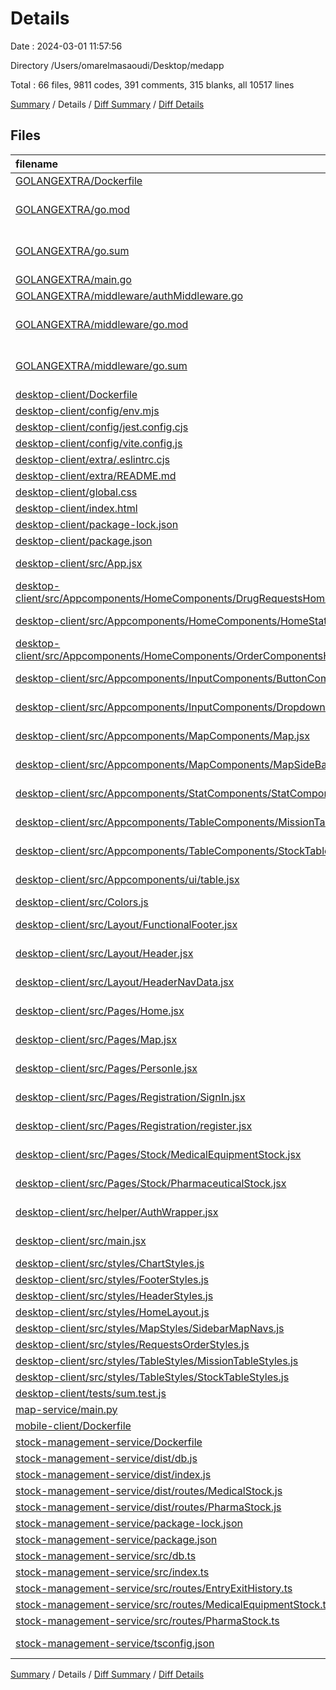 # Details

Date : 2024-03-01 11:57:56

Directory /Users/omarelmasaoudi/Desktop/medapp

Total : 66 files,  9811 codes, 391 comments, 315 blanks, all 10517 lines

[Summary](results.md) / Details / [Diff Summary](diff.md) / [Diff Details](diff-details.md)

## Files
| filename | language | code | comment | blank | total |
| :--- | :--- | ---: | ---: | ---: | ---: |
| [GOLANGEXTRA/Dockerfile](/GOLANGEXTRA/Dockerfile) | Docker | 10 | 2 | 5 | 17 |
| [GOLANGEXTRA/go.mod](/GOLANGEXTRA/go.mod) | Go Module File | 5 | 0 | 2 | 7 |
| [GOLANGEXTRA/go.sum](/GOLANGEXTRA/go.sum) | Go Checksum File | 0 | 0 | 1 | 1 |
| [GOLANGEXTRA/main.go](/GOLANGEXTRA/main.go) | Go | 7 | 5 | 8 | 20 |
| [GOLANGEXTRA/middleware/authMiddleware.go](/GOLANGEXTRA/middleware/authMiddleware.go) | Go | 14 | 0 | 5 | 19 |
| [GOLANGEXTRA/middleware/go.mod](/GOLANGEXTRA/middleware/go.mod) | Go Module File | 3 | 0 | 3 | 6 |
| [GOLANGEXTRA/middleware/go.sum](/GOLANGEXTRA/middleware/go.sum) | Go Checksum File | 2 | 0 | 1 | 3 |
| [desktop-client/Dockerfile](/desktop-client/Dockerfile) | Docker | 10 | 2 | 3 | 15 |
| [desktop-client/config/env.mjs](/desktop-client/config/env.mjs) | JavaScript | 4 | 0 | 3 | 7 |
| [desktop-client/config/jest.config.cjs](/desktop-client/config/jest.config.cjs) | JavaScript | 3 | 1 | 1 | 5 |
| [desktop-client/config/vite.config.js](/desktop-client/config/vite.config.js) | JavaScript | 9 | 1 | 2 | 12 |
| [desktop-client/extra/.eslintrc.cjs](/desktop-client/extra/.eslintrc.cjs) | JavaScript | 21 | 0 | 1 | 22 |
| [desktop-client/extra/README.md](/desktop-client/extra/README.md) | Markdown | 0 | 0 | 1 | 1 |
| [desktop-client/global.css](/desktop-client/global.css) | CSS | 10 | 0 | 2 | 12 |
| [desktop-client/index.html](/desktop-client/index.html) | HTML | 30 | 0 | 1 | 31 |
| [desktop-client/package-lock.json](/desktop-client/package-lock.json) | JSON | 6,594 | 0 | 1 | 6,595 |
| [desktop-client/package.json](/desktop-client/package.json) | JSON | 43 | 0 | 1 | 44 |
| [desktop-client/src/App.jsx](/desktop-client/src/App.jsx) | JavaScript JSX | 13 | 0 | 3 | 16 |
| [desktop-client/src/Appcomponents/HomeComponents/DrugRequestsHomeComponents.jsx](/desktop-client/src/Appcomponents/HomeComponents/DrugRequestsHomeComponents.jsx) | JavaScript JSX | 66 | 1 | 4 | 71 |
| [desktop-client/src/Appcomponents/HomeComponents/HomeStatistics.jsx](/desktop-client/src/Appcomponents/HomeComponents/HomeStatistics.jsx) | JavaScript JSX | 155 | 14 | 9 | 178 |
| [desktop-client/src/Appcomponents/HomeComponents/OrderComponentsHome.jsx](/desktop-client/src/Appcomponents/HomeComponents/OrderComponentsHome.jsx) | JavaScript JSX | 44 | 0 | 4 | 48 |
| [desktop-client/src/Appcomponents/InputComponents/ButtonComponents.jsx](/desktop-client/src/Appcomponents/InputComponents/ButtonComponents.jsx) | JavaScript JSX | 50 | 0 | 4 | 54 |
| [desktop-client/src/Appcomponents/InputComponents/DropdownComponents.jsx](/desktop-client/src/Appcomponents/InputComponents/DropdownComponents.jsx) | JavaScript JSX | 53 | 2 | 8 | 63 |
| [desktop-client/src/Appcomponents/MapComponents/Map.jsx](/desktop-client/src/Appcomponents/MapComponents/Map.jsx) | JavaScript JSX | 29 | 1 | 6 | 36 |
| [desktop-client/src/Appcomponents/MapComponents/MapSideBar.jsx](/desktop-client/src/Appcomponents/MapComponents/MapSideBar.jsx) | JavaScript JSX | 173 | 22 | 6 | 201 |
| [desktop-client/src/Appcomponents/StatComponents/StatComponents.jsx](/desktop-client/src/Appcomponents/StatComponents/StatComponents.jsx) | JavaScript JSX | 39 | 0 | 2 | 41 |
| [desktop-client/src/Appcomponents/TableComponents/MissionTable.jsx](/desktop-client/src/Appcomponents/TableComponents/MissionTable.jsx) | JavaScript JSX | 201 | 0 | 10 | 211 |
| [desktop-client/src/Appcomponents/TableComponents/StockTable.jsx](/desktop-client/src/Appcomponents/TableComponents/StockTable.jsx) | JavaScript JSX | 158 | 0 | 14 | 172 |
| [desktop-client/src/Appcomponents/ui/table.jsx](/desktop-client/src/Appcomponents/ui/table.jsx) | JavaScript JSX | 73 | 0 | 11 | 84 |
| [desktop-client/src/Colors.js](/desktop-client/src/Colors.js) | JavaScript | 6 | 0 | 5 | 11 |
| [desktop-client/src/Layout/FunctionalFooter.jsx](/desktop-client/src/Layout/FunctionalFooter.jsx) | JavaScript JSX | 20 | 0 | 3 | 23 |
| [desktop-client/src/Layout/Header.jsx](/desktop-client/src/Layout/Header.jsx) | JavaScript JSX | 85 | 0 | 7 | 92 |
| [desktop-client/src/Layout/HeaderNavData.jsx](/desktop-client/src/Layout/HeaderNavData.jsx) | JavaScript JSX | 38 | 0 | 3 | 41 |
| [desktop-client/src/Pages/Home.jsx](/desktop-client/src/Pages/Home.jsx) | JavaScript JSX | 49 | 10 | 4 | 63 |
| [desktop-client/src/Pages/Map.jsx](/desktop-client/src/Pages/Map.jsx) | JavaScript JSX | 25 | 0 | 4 | 29 |
| [desktop-client/src/Pages/Personle.jsx](/desktop-client/src/Pages/Personle.jsx) | JavaScript JSX | 172 | 0 | 5 | 177 |
| [desktop-client/src/Pages/Registration/SignIn.jsx](/desktop-client/src/Pages/Registration/SignIn.jsx) | JavaScript JSX | 7 | 0 | 2 | 9 |
| [desktop-client/src/Pages/Registration/register.jsx](/desktop-client/src/Pages/Registration/register.jsx) | JavaScript JSX | 0 | 0 | 1 | 1 |
| [desktop-client/src/Pages/Stock/MedicalEquipmentStock.jsx](/desktop-client/src/Pages/Stock/MedicalEquipmentStock.jsx) | JavaScript JSX | 13 | 0 | 3 | 16 |
| [desktop-client/src/Pages/Stock/PharmaceuticalStock.jsx](/desktop-client/src/Pages/Stock/PharmaceuticalStock.jsx) | JavaScript JSX | 7 | 0 | 2 | 9 |
| [desktop-client/src/helper/AuthWrapper.jsx](/desktop-client/src/helper/AuthWrapper.jsx) | JavaScript JSX | 24 | 0 | 2 | 26 |
| [desktop-client/src/main.jsx](/desktop-client/src/main.jsx) | JavaScript JSX | 9 | 2 | 2 | 13 |
| [desktop-client/src/styles/ChartStyles.js](/desktop-client/src/styles/ChartStyles.js) | JavaScript | 1 | 0 | 2 | 3 |
| [desktop-client/src/styles/FooterStyles.js](/desktop-client/src/styles/FooterStyles.js) | JavaScript | 13 | 0 | 2 | 15 |
| [desktop-client/src/styles/HeaderStyles.js](/desktop-client/src/styles/HeaderStyles.js) | JavaScript | 100 | 5 | 17 | 122 |
| [desktop-client/src/styles/HomeLayout.js](/desktop-client/src/styles/HomeLayout.js) | JavaScript | 36 | 3 | 6 | 45 |
| [desktop-client/src/styles/MapStyles/SidebarMapNavs.js](/desktop-client/src/styles/MapStyles/SidebarMapNavs.js) | JavaScript | 22 | 0 | 4 | 26 |
| [desktop-client/src/styles/RequestsOrderStyles.js](/desktop-client/src/styles/RequestsOrderStyles.js) | JavaScript | 73 | 3 | 13 | 89 |
| [desktop-client/src/styles/TableStyles/MissionTableStyles.js](/desktop-client/src/styles/TableStyles/MissionTableStyles.js) | JavaScript | 96 | 4 | 17 | 117 |
| [desktop-client/src/styles/TableStyles/StockTableStyles.js](/desktop-client/src/styles/TableStyles/StockTableStyles.js) | JavaScript | 9 | 0 | 2 | 11 |
| [desktop-client/tests/sum.test.js](/desktop-client/tests/sum.test.js) | JavaScript | 3 | 0 | 0 | 3 |
| [map-service/main.py](/map-service/main.py) | Python | 14 | 3 | 8 | 25 |
| [mobile-client/Dockerfile](/mobile-client/Dockerfile) | Docker | 0 | 0 | 1 | 1 |
| [stock-management-service/Dockerfile](/stock-management-service/Dockerfile) | Docker | 0 | 0 | 1 | 1 |
| [stock-management-service/dist/db.js](/stock-management-service/dist/db.js) | JavaScript | 17 | 1 | 1 | 19 |
| [stock-management-service/dist/index.js](/stock-management-service/dist/index.js) | JavaScript | 22 | 0 | 1 | 23 |
| [stock-management-service/dist/routes/MedicalStock.js](/stock-management-service/dist/routes/MedicalStock.js) | JavaScript | 1 | 0 | 1 | 2 |
| [stock-management-service/dist/routes/PharmaStock.js](/stock-management-service/dist/routes/PharmaStock.js) | JavaScript | 1 | 0 | 1 | 2 |
| [stock-management-service/package-lock.json](/stock-management-service/package-lock.json) | JSON | 1,053 | 0 | 1 | 1,054 |
| [stock-management-service/package.json](/stock-management-service/package.json) | JSON | 24 | 0 | 1 | 25 |
| [stock-management-service/src/db.ts](/stock-management-service/src/db.ts) | TypeScript | 12 | 1 | 4 | 17 |
| [stock-management-service/src/index.ts](/stock-management-service/src/index.ts) | TypeScript | 17 | 0 | 6 | 23 |
| [stock-management-service/src/routes/EntryExitHistory.ts](/stock-management-service/src/routes/EntryExitHistory.ts) | TypeScript | 0 | 107 | 22 | 129 |
| [stock-management-service/src/routes/MedicalEquipmentStock.ts](/stock-management-service/src/routes/MedicalEquipmentStock.ts) | TypeScript | 10 | 0 | 6 | 16 |
| [stock-management-service/src/routes/PharmaStock.ts](/stock-management-service/src/routes/PharmaStock.ts) | TypeScript | 0 | 201 | 32 | 233 |
| [stock-management-service/tsconfig.json](/stock-management-service/tsconfig.json) | JSON with Comments | 13 | 0 | 1 | 14 |

[Summary](results.md) / Details / [Diff Summary](diff.md) / [Diff Details](diff-details.md)